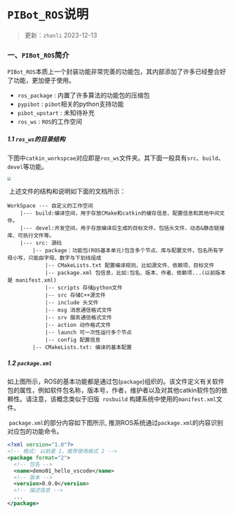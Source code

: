 # `PIBot_ROS`说明

> 更新：`zhanli` 2023-12-13

### 一、`PIBot_ROS`简介		

​		`PIBot_ROS`本质上一个封装功能非常完善的功能包，其内部添加了许多已经整合好了功能，更加便于使用。

- `ros_package` : 内置了许多算法的功能包的压缩包
- `pypibot` : `pibot`相关的python支持功能
- `pibot_upstart` : 未知待补充
- `ros_ws` : `ROS`的工作空间 

##### 1.1 `ros_ws`的目录结构

​		下图中`catkin_workspcae`对应即是`ros_ws`文件夹。其下面一般具有`src`、`build`、`devel`等功能。

<img src="http://logzhan.ticp.io:30000/logzhan/PictureHost/raw/branch/main/RobotKernal-UESTC/ROS_File_Structure.png" style="zoom: 50%;" />

​		上述文件的结构和说明如下面的文档所示：

```shell
WorkSpace --- 自定义的工作空间
    |--- build:编译空间，用于存放CMake和catkin的缓存信息、配置信息和其他中间文件。
    |--- devel:开发空间，用于存放编译后生成的目标文件，包括头文件、动态&静态链接库、可执行文件等。
    |--- src: 源码
        |-- package：功能包(ROS基本单元)包含多个节点、库与配置文件，包名所有字母小写，只能由字母、数字与下划线组成
            |-- CMakeLists.txt 配置编译规则，比如源文件、依赖项、目标文件
            |-- package.xml 包信息，比如:包名、版本、作者、依赖项...(以前版本是 manifest.xml)
            |-- scripts 存储python文件
            |-- src 存储C++源文件
            |-- include 头文件
            |-- msg 消息通信格式文件
            |-- srv 服务通信格式文件
            |-- action 动作格式文件
            |-- launch 可一次性运行多个节点 
            |-- config 配置信息
        |-- CMakeLists.txt: 编译的基本配置
```

##### 1.2 `package.xml`		

​		如上图所示，ROS的基本功能都是通过包(`package`)组织的。该文件定义有关软件包的属性，例如软件包名称，版本号，作者，维护者以及对其他catkin软件包的依赖性。请注意，该概念类似于旧版` rosbuild` 构建系统中使用的`manifest.xml`文件。

​		`package.xml`的部分内容如下图所示,  推测ROS系统通过`package.xml`的内容识别对应包的功能命令。

```xml
<?xml version="1.0"?>
<!-- 格式: 以前是 1，推荐使用格式 2 -->
<package format="2">
  <!-- 包名 -->
  <name>demo01_hello_vscode</name>
  <!-- 版本 -->
  <version>0.0.0</version>
  <!-- 描述信息 -->
  ...
</package>
```

